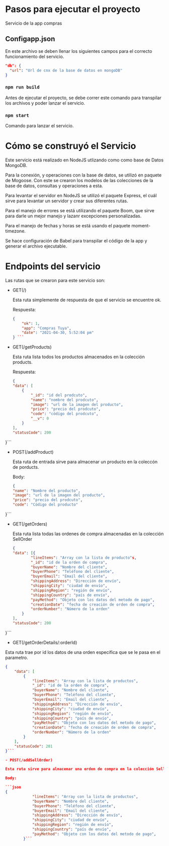 # Pasos para ejecutar el proyecto

Servicio de la app compras

## Configapp.json

En este archivo se deben llenar los siguientes campos para el correcto funcionamiento del servicio.

```json
"db": {
  "url": "Url de cnx de la base de datos en mongoDB"
}
```

### `npm run build`

Antes de ejecutar el proyecto, se debe correr este comando para transpilar los archivos y poder lanzar el servicio.

### `npm start`

Comando para lanzar el servicio.

# Cómo se construyó el Servicio

Este servicio está realizado en NodeJS utlizando como como base de Datos MongoDB.

Para la conexión, y operaciones con la base de datos, se utilizó en paquete de Mogoose. Con este se crearon los modelos de las colecciones de la base de datos, consultas y operaciones a esta.

Para levantar el servidor en NodeJS se utilizó el paquete Express, el cuál sirve para levantar un servidor y crear sus diferentes rutas.

Para el manejo de errores se está utilizando el paquete Boom, que sirve para darle un mejor manejo y lazanr excepciones personalizadas.

Para el manejo de fechas y horas se está usando el paquete moment-timezone.

Se hace configuración de Babel para transpilar el código de la app y generar el archivo ejecutable.

# Endpoints del servicio

Las rutas que se crearon para este servicio son:

- GET(/)

    Esta ruta simplemente de respuesta de que el servicio se encuentre ok.
    
    Respuesta:

    ```json
    {
        "ok": 1,
        "app": "Compras Tuya",
        "date": "2021-04-30, 5:52:04 pm"
    } ```

- GET(/getProducts)

    Esta ruta lista todos los productos almacenados en la colección products.

    Respuesta:

    ```json
    {
    "data": [
        {
            "_id": "id del prodcuto",
            "name": "nombre del prodcuto",
            "image": "url de la imagen del producto",
            "price": "precio del prodcuto",
            "code": "código del prodcuto",
            "__v": 0
        }
    ],
    "statusCode": 200
}```

- POST(/addProduct)

    Esta ruta de entrada sirve para almacenar un producto en la coleccón de porducts.

    Body:

    ```json
    {
    "name": "Nombre del producto",
    "image": "url de la imagen del producto",
    "price": "precio del prodcuto",
    "code": "Código del producto"
}```

- GET(/getOrders)

    Esta ruta lista todas las ordenes de compra almacenadas en la colección SellOrder

    ```json
    {
    "data": [{
            "lineItems": "Array con la lista de producto"s,
            "_id": "id de la orden de compra",
            "buyerName": "Nombre del cliente",
            "buyerPhone": "Teléfono del cliente",
            "buyerEmail": "Email del cliente",
            "shippingAddress": "Dirección de envío",
            "shippingCity": "ciudad de envío",
            "shippingRegion": "región de envío",
            "shippingCountry": "país de envío",
            "payMethod": "Objeto con los datos del metodo de pago",
            "creationDate": "fecha de creación de orden de compra",
            "orderNumber": "Número de la orden"
        }
    ],
    "statusCode": 200
}```

- GET(/getOrderDetails/:orderId)

Esta ruta trae por id los datos de una orden especifica que se le pasa en el parametro.

```json
{
    "data": [
        {
            "lineItems": "Array con la lista de productos",
            "_id": "id de la orden de compra",
            "buyerName": "Nombre del cliente",
            "buyerPhone": "Teléfono del cliente",
            "buyerEmail": "Email del cliente",
            "shippingAddress": "Dirección de envío",
            "shippingCity": "ciudad de envío",
            "shippingRegion": "región de envío",
            "shippingCountry": "país de envío",
            "payMethod": "Objeto con los datos del metodo de pago",
            "creationDate": "fecha de creación de orden de compra",
            "orderNumber": "Número de la orden"
        }
    ],
    "statusCode": 201
}```

- POST(/addSellOrder)

Esta ruta sirve para almacenar una orden de compra en la colección SellOrder

Body:

```json
{
            "lineItems": "Array con la lista de productos",
            "buyerName": "Nombre del cliente",
            "buyerPhone": "Teléfono del cliente",
            "buyerEmail": "Email del cliente",
            "shippingAddress": "Dirección de envío",
            "shippingCity": "ciudad de envío",
            "shippingRegion": "región de envío",
            "shippingCountry": "país de envío",
            "payMethod": "Objeto con los datos del metodo de pago",
        }```

